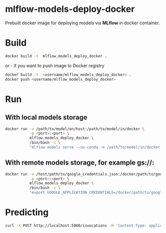 # mlflow-models-deploy-docker

Prebuilt docker image for deploying models via **MLflow** in docker container.


# Build


```bash
docker build -t  mlflow_models_deploy_docker .
```


or - if you want to push image to Docker registry

```bash
docker build -t  <username/mlflow_models_deploy_docker> .
docker push <username/mlflow_models_deploy_docker>
```

# Run

## With local models storage

```bash
docker run -v /path/to/model/on/host:/path/to/model/in/docker \
           -p <port>:<port> \
           mlflow_models_deploy_docker \
           /bin/bash -c \
           "mlflow models serve --no-conda -m /path/to/model/in/docker  --host 0.0.0.0 --port <port> --workers <gunicorn_workers>"
```

## With remote models storage, for example gs://:

```bash
docker run -v /host/path/to/google_credentials.json:/docker/path/to/google_credentials.json \
           -p <port>:<port> \
           mlflow_models_deploy_docker \
           /bin/bash -c \
           "export GOOGLE_APPLICATION_CREDENTIALS=/docker/path/to/google_credentials.json && mlflow models serve --no-conda -m <model_uri_in_gs> --host 0.0.0.0 --port <port> --workers <gunicorn_workers>"
```

# Predicting

```bash
curl -X POST http://localhost:5000/invocations -H 'Content-Type: application/json; format=pandas-records' -d '[[1,2,3,4,...]]'
```

